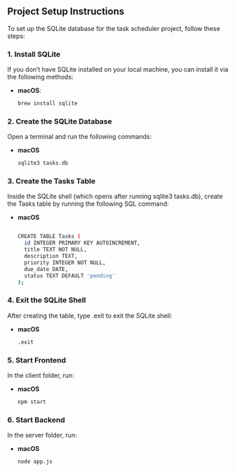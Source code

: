 ## Project Setup Instructions

To set up the SQLite database for the task scheduler project, follow these steps:

### 1. Install SQLite

If you don’t have SQLite installed on your local machine, you can install it via the following methods:

- **macOS**:
  ```bash
  brew install sqlite

### 2. Create the SQLite Database

Open a terminal and run the following commands:
- **macOS**
  ```bash
  sqlite3 tasks.db

### 3. Create the Tasks Table

Inside the SQLite shell (which opens after running sqlite3 tasks.db), create the Tasks table by running the following SQL command:

- **macOS**
  ```bash
  
  CREATE TABLE Tasks (
    id INTEGER PRIMARY KEY AUTOINCREMENT,
    title TEXT NOT NULL,
    description TEXT,
    priority INTEGER NOT NULL,
    due_date DATE,
    status TEXT DEFAULT 'pending'
  );


### 4. Exit the SQLite Shell
After creating the table, type .exit to exit the SQLite shell:

- **macOS**
  ```bash
  .exit

### 5. Start Frontend
In the client folder, run:
- **macOS**
  ```bash
  npm start

### 6. Start Backend
In the server folder, run:
- **macOS**
  ```bash
  node app.js

